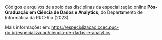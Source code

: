 Códigos e arquivos de apoio das disciplinas da especialização online **Pós-Graduação em Ciência de Dados e Analytics**, do Departamento de Informática da PUC-Rio (2023).

Mais informações em: https://especializacao.ccec.puc-rio.br/especializacao/ciencia-de-dados-e-analytics

